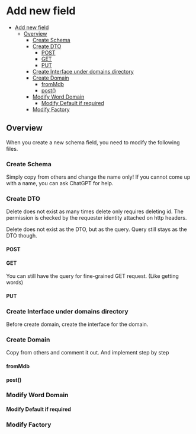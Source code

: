 # Add new field

<!-- TOC -->

- [Add new field](#add-new-field)
  - [Overview](#overview)
    - [Create Schema](#create-schema)
    - [Create DTO](#create-dto)
      - [POST](#post)
      - [GET](#get)
      - [PUT](#put)
    - [Create Interface under domains directory](#create-interface-under-domains-directory)
    - [Create Domain](#create-domain)
      - [fromMdb](#frommdb)
      - [post()](#post)
    - [Modify Word Domain](#modify-word-domain)
      - [Modify Default if required](#modify-default-if-required)
    - [Modify Factory](#modify-factory)

<!-- /TOC -->

## Overview
When you create a new schema field, you need to modify the following files.

### Create Schema

Simply copy from others and change the name only!
If you cannot come up with a name, you can ask ChatGPT for help.

### Create DTO

Delete does not exist as many times delete only requires deleting id.
The permission is checked by the requester identity attached on http headers.


Delete does not exist as the DTO, but as the query.
Query still stays as the DTO though.

#### POST


#### GET
You can still have the query for fine-grained GET request. (Like getting words)

#### PUT

### Create Interface under domains directory
Before create domain, create the interface for the domain.

### Create Domain
Copy from others and comment it out. And implement step by step

#### fromMdb

#### post()


### Modify Word Domain

#### Modify Default if required


### Modify Factory


